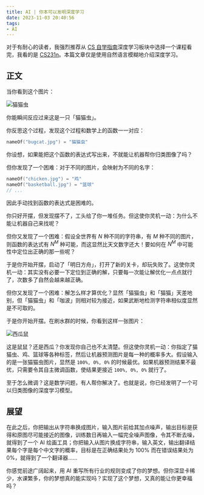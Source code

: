 ```yaml
---
title: AI | 你本可以发明深度学习
date: 2023-11-03 20:40:56
tags:
- AI
---
```


对于有耐心的读者，我强烈推荐从 [CS 自学指南](https://csdiy.wiki/%E6%B7%B1%E5%BA%A6%E5%AD%A6%E4%B9%A0/CS231/)深度学习板块中选择一个课程看完，我看的是 [CS231n](http://cs231n.stanford.edu/)。本篇文章仅是使用自然语言模糊地介绍深度学习。

## 正文

当你看到这个图片：

![猫猫虫](bugcat.jpg)

你能瞬间反应过来这是一只「猫猫虫」。

你反思这个过程，发现这个过程和数学上的函数一一对应：

```cpp
nameOf("bugcat.jpg") = "猫猫虫"
```

你设想，如果能把这个函数的表达式写出来，不就能让机器帮你归类图像了吗？

但你发现了一个困难：对于不同的图片，会映射为不同的名字：

```cpp
nameOf("chicken.jpg") = "鸡"
nameOf("basketball.jpg") = "篮球"
// ...
```

因此手动找到函数的表达式是困难的。

你只好开摆，但发现摆不了，工头给了你一堆任务。但这使你灵机一动：为什么不能让机器自己来找呢？

但你又发现了一个困难：假设全世界有 $N$ 种不同的字符串，有 $M$ 种不同的图片，则函数的表达式有 $N^M$ 种可能，而这显然比天文数字还大！要如何在 $N^M$ 中可能性中定位出正确的那一些呢？

于是你开始开摆，启动了「明日方舟」，打开了新的关卡，却玩失败了。这使你灵机一动：其实没有必要一下定位到正确的解，只要每一次能让解优化一点点就行了，次数多了自然会越来越正确。

但你又发现了一个困难：解怎么样才算优化？显然「猫猫虫」和「猫猫」天差地别，但「猫猫虫」和「咖波」则相对较为接近，如果武断地检测字符串相似度显然是不可取的。

于是你开始开摆。在刷水群的时候，你看到这样一张图片：

![西瓜鼠](mice.jpg)

这是鼠鼠？还是西瓜？你发现你自己也不太清楚。但这使你灵机一动：你指定了猫猫虫、鸡、篮球等各种标签，然后让机器预测图片是每一种的概率多大。假设输入的是一张猫猫虫图片，显然是 `100%, 0%, 0%` 的时候最优。如果机器预测结果不最优，只需要令其自主微调函数，使结果更接近 `100%, 0%, 0%` 就行了。

至于怎么微调？这是数学问题，有人帮你解决了。也就是说，你已经发明了一个可以归类图像的深度学习模型。

## 展望

在此之后，你把输出从字符串换成图片，输入图片前给其加点噪声，输出目标是获得和原图尽可能接近的图像，训练数日再输入一幅完全噪声图像，令其不断去噪，就得到了一个 AI 绘画工具；你把输入从图片换成字符串，输入英文，输出翻译结果每个字是每个中文字的概率，目标是在正确结果处为 100% 而在错误结果处为 0%，就得到了一个翻译器……

你感觉前途广阔起来，用 AI 重写所有行业的规则变成了你的梦想。但你深显卡稀少，水课繁多，你的梦想真的能实现吗？实现了这个梦想，又真的能让你更幸福吗？
